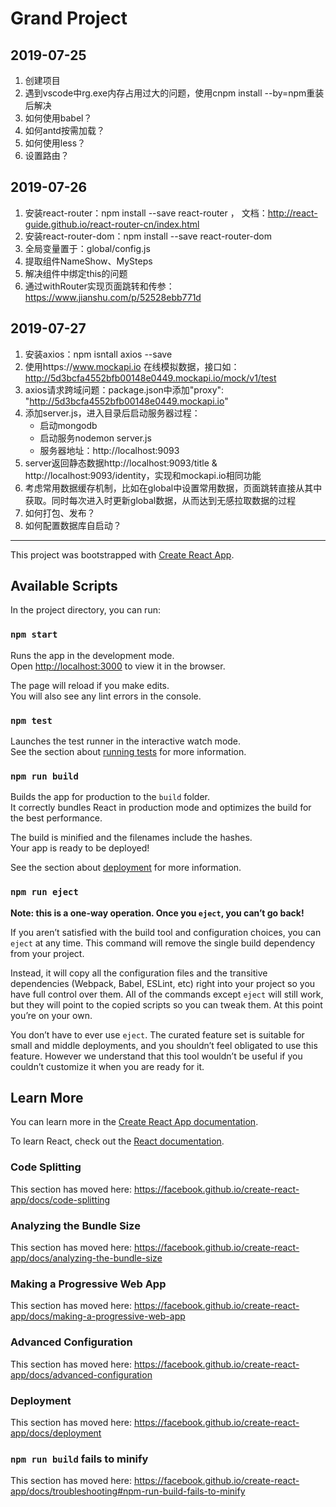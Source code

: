# Grand Project
## 2019-07-25
1. 创建项目
2. 遇到vscode中rg.exe内存占用过大的问题，使用cnpm install --by=npm重装后解决
3. 如何使用babel？
4. 如何antd按需加载？
5. 如何使用less？
6. 设置路由？

## 2019-07-26
1. 安装react-router：npm install --save react-router ， 文档：http://react-guide.github.io/react-router-cn/index.html
2. 安装react-router-dom：npm install --save react-router-dom
3. 全局变量置于：global/config.js
4. 提取组件NameShow、MySteps
5. 解决组件中绑定this的问题
6. 通过withRouter实现页面跳转和传参：https://www.jianshu.com/p/52528ebb771d

## 2019-07-27
1. 安装axios：npm isntall axios --save
2. 使用https://www.mockapi.io 在线模拟数据，接口如：http://5d3bcfa4552bfb00148e0449.mockapi.io/mock/v1/test
3. axios请求跨域问题：package.json中添加"proxy": "http://5d3bcfa4552bfb00148e0449.mockapi.io"
4. 添加server.js，进入目录后启动服务器过程：
   - 启动mongodb
   - 启动服务nodemon server.js
   - 服务器地址：http://localhost:9093
5. server返回静态数据http://localhost:9093/title & http://localhost:9093/identity，实现和mockapi.io相同功能
6. 考虑常用数据缓存机制，比如在global中设置常用数据，页面跳转直接从其中获取。同时每次进入时更新global数据，从而达到无感拉取数据的过程
7. 如何打包、发布？
8. 如何配置数据库自启动？


----
This project was bootstrapped with [Create React App](https://github.com/facebook/create-react-app).

## Available Scripts

In the project directory, you can run:

### `npm start`

Runs the app in the development mode.<br>
Open [http://localhost:3000](http://localhost:3000) to view it in the browser.

The page will reload if you make edits.<br>
You will also see any lint errors in the console.

### `npm test`

Launches the test runner in the interactive watch mode.<br>
See the section about [running tests](https://facebook.github.io/create-react-app/docs/running-tests) for more information.

### `npm run build`

Builds the app for production to the `build` folder.<br>
It correctly bundles React in production mode and optimizes the build for the best performance.

The build is minified and the filenames include the hashes.<br>
Your app is ready to be deployed!

See the section about [deployment](https://facebook.github.io/create-react-app/docs/deployment) for more information.

### `npm run eject`

**Note: this is a one-way operation. Once you `eject`, you can’t go back!**

If you aren’t satisfied with the build tool and configuration choices, you can `eject` at any time. This command will remove the single build dependency from your project.

Instead, it will copy all the configuration files and the transitive dependencies (Webpack, Babel, ESLint, etc) right into your project so you have full control over them. All of the commands except `eject` will still work, but they will point to the copied scripts so you can tweak them. At this point you’re on your own.

You don’t have to ever use `eject`. The curated feature set is suitable for small and middle deployments, and you shouldn’t feel obligated to use this feature. However we understand that this tool wouldn’t be useful if you couldn’t customize it when you are ready for it.

## Learn More

You can learn more in the [Create React App documentation](https://facebook.github.io/create-react-app/docs/getting-started).

To learn React, check out the [React documentation](https://reactjs.org/).

### Code Splitting

This section has moved here: https://facebook.github.io/create-react-app/docs/code-splitting

### Analyzing the Bundle Size

This section has moved here: https://facebook.github.io/create-react-app/docs/analyzing-the-bundle-size

### Making a Progressive Web App

This section has moved here: https://facebook.github.io/create-react-app/docs/making-a-progressive-web-app

### Advanced Configuration

This section has moved here: https://facebook.github.io/create-react-app/docs/advanced-configuration

### Deployment

This section has moved here: https://facebook.github.io/create-react-app/docs/deployment

### `npm run build` fails to minify

This section has moved here: https://facebook.github.io/create-react-app/docs/troubleshooting#npm-run-build-fails-to-minify
